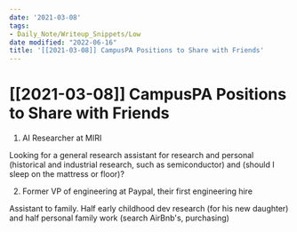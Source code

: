```yaml
---
date: '2021-03-08'
tags:
- Daily_Note/Writeup_Snippets/Low
date modified: "2022-06-16"
title: '[[2021-03-08]] CampusPA Positions to Share with Friends'
---
```


# [[2021-03-08]] CampusPA Positions to Share with Friends
1. AI Researcher at MIRI

Looking for a general research assistant for research and personal (historical and industrial research, such as semiconductor) and (should I sleep on the mattress or floor)?

2. Former VP of engineering at Paypal, their first engineering hire

Assistant to family. Half early childhood dev research (for his new daughter) and half personal family work (search AirBnb's, purchasing)
